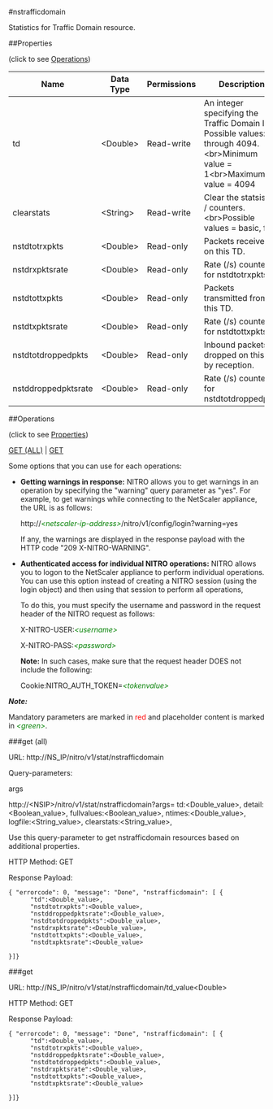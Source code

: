 #nstrafficdomain

Statistics for Traffic Domain resource.


##Properties 
<span>(click to see [Operations](#operations))</span>


<table><thead><tr><th>Name</th><th> Data Type</th><th> Permissions</th><th>Description</th></tr></thead><tbody><tr><td>td</td><td>&lt;Double></td><td>Read-write</td><td>An integer specifying the Traffic Domain ID. Possible values: 1 through 4094.&lt;br>Minimum value = 1&lt;br>Maximum value = 4094</td><tr><tr><td>clearstats</td><td>&lt;String></td><td>Read-write</td><td>Clear the statsistics / counters.&lt;br>Possible values = basic, full</td><tr><tr><td>nstdtotrxpkts</td><td>&lt;Double></td><td>Read-only</td><td>Packets received on this TD.</td><tr><tr><td>nstdrxpktsrate</td><td>&lt;Double></td><td>Read-only</td><td>Rate (/s) counter for nstdtotrxpkts</td><tr><tr><td>nstdtottxpkts</td><td>&lt;Double></td><td>Read-only</td><td>Packets transmitted from this TD.</td><tr><tr><td>nstdtxpktsrate</td><td>&lt;Double></td><td>Read-only</td><td>Rate (/s) counter for nstdtottxpkts</td><tr><tr><td>nstdtotdroppedpkts</td><td>&lt;Double></td><td>Read-only</td><td>Inbound packets dropped on this TD by reception.</td><tr><tr><td>nstddroppedpktsrate</td><td>&lt;Double></td><td>Read-only</td><td>Rate (/s) counter for nstdtotdroppedpkts</td><tr></tbody></table>
##Operations 
<span>(click to see [Properties](#properties))</span>


[GET (ALL)](#get-(all)) | [GET](#get)


Some options that you can use for each operations:
<ul><li><p><b>Getting warnings in response:</b> NITRO allows you to get warnings in an operation by specifying the "warning" query parameter as "yes". For example, to get warnings while connecting to the NetScaler appliance, the URL is as follows:</p><p>http://<span style="color:green;font-style:italic;">&lt;netscaler-ip-address&gt;</span>/nitro/v1/config/login?warning=yes</p><p>If any, the warnings are displayed in the response payload with the HTTP code "209 X-NITRO-WARNING".</p></li><li><p><b>Authenticated access for individual NITRO operations:</b> NITRO allows you to logon to the NetScaler appliance to perform individual operations. You can use this option instead of creating a NITRO session (using the login object) and then using that session to perform all operations,</p><p>To do this, you must specify the username and password in the request header of the NITRO request as follows:</p><p>X-NITRO-USER:<span style="color:green;font-style:italic;">&lt;username&gt;</span></p><p>X-NITRO-PASS:<span style="color:green;font-style:italic;">&lt;password&gt;</span></p><p><b>Note:</b> In such cases, make sure that the request header DOES not include the following:</p><p>Cookie:NITRO_AUTH_TOKEN=<span style="color:green;font-style:italic;">&lt;tokenvalue&gt;</span></p></li></ul>



***Note:*** 
Mandatory parameters are marked in <span style="color:#FF0000;">red</span> and placeholder content is marked in <span style="color:green;font-style:italic">&lt;green&gt;</span>.

###get (all)



URL: http://NS_IP/nitro/v1/stat/nstrafficdomain
Query-parameters:
args
http://&lt;NSIP&gt;/nitro/v1/stat/nstrafficdomain?args=      td:&lt;Double_value&gt;,      detail:&lt;Boolean_value&gt;,      fullvalues:&lt;Boolean_value&gt;,      ntimes:&lt;Double_value&gt;,      logfile:&lt;String_value&gt;,      clearstats:&lt;String_value&gt;,
Use this query-parameter to get nstrafficdomain resources based on additional properties.



HTTP Method: GET
Response Payload: ```{ "errorcode": 0, "message": "Done", "nstrafficdomain": [ {      "td":<Double_value>,      "nstdtotrxpkts":<Double_value>,      "nstddroppedpktsrate":<Double_value>,      "nstdtotdroppedpkts":<Double_value>,      "nstdrxpktsrate":<Double_value>,      "nstdtottxpkts":<Double_value>,      "nstdtxpktsrate":<Double_value>}]}```



###get



URL: http://NS_IP/nitro/v1/stat/nstrafficdomain/td_value&lt;Double&gt;
HTTP Method: GET
Response Payload: ```{ "errorcode": 0, "message": "Done", "nstrafficdomain": [ {      "td":<Double_value>,      "nstdtotrxpkts":<Double_value>,      "nstddroppedpktsrate":<Double_value>,      "nstdtotdroppedpkts":<Double_value>,      "nstdrxpktsrate":<Double_value>,      "nstdtottxpkts":<Double_value>,      "nstdtxpktsrate":<Double_value>}]}```



